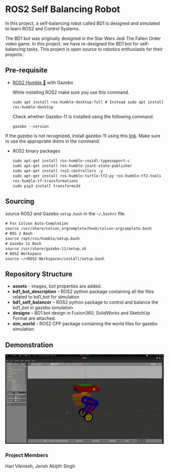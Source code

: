 # ROS2 Self Balancing Robot

In this project, a self-balancing robot called BD1 is designed and simulated to learn ROS2 and Control Systems.

The BD1 bot was originally designed in the Star Wars Jedi The Fallen Order video game. In this project, we have re-designed the BD1 bot for self-balancing tasks. This project is open source to robotics enthusiasts for their projects.

## Pre-requisite

- [ROS2 Humble 🔗](https://docs.ros.org/en/humble/Installation/Ubuntu-Install-Debians.html) with Gazebo

    While installing ROS2 make sure you use this command.

    ```
    sudo apt install ros-humble-desktop-full # Instead sudo apt install ros-humble-desktop
    ```

    Check whether Gazebo-11 is installed using the following command.
    ```
    gazebo --version
    ```

If the gazebo is not recognized, install gazebo-11 using this [link](https://classic.gazebosim.org/tutorials?tut=ros2_installing&cat=connect_ros). Make sure to use the appropriate distro in the command.

- ROS2 binary packages

    ```
    sudo apt-get install ros-humble-rosidl-typesupport-c
    sudo apt-get install ros-humble-joint-state-publisher
    sudo apt-get install ros2-controllers -y
    sudo apt-get install ros-humble-turtle-tf2-py ros-humble-tf2-tools ros-humble-tf-transformations
    sudo pip3 install transforms3d
    ```

## Sourcing

source ROS2 and Gazebo `setup.bash` in the `~/.bashrc` file.

    # For Colcon Auto-Completion
    source /usr/share/colcon_argcomplete/hook/colcon-argcomplete.bash
    # ROS 2 Bash
    source /opt/ros/humble/setup.bash
    # Gazebo 11 Bash
    source /usr/share/gazebo-11/setup.sh
    # ROS2 Workspace
    source ~/<ROS2-Workspace>/install/setup.bash

## Repository Structure

- **assets** - images, bot properties are added.
- **bd1_bot_description** – ROS2 python package containing all the files related to bd1_bot for simulation
- **bd1_self_balancer** – ROS2 python package to control and balance the bd1_bot in gazebo simulation
- **designs** – BD1 bot design in Fusion360, SolidWorks and SketchUp Format are attached.
- **sim_world** – ROS2 CPP package containing the world files for gazebo simulation

## Demonstration

<img src="./assets/demo.gif"/>

### Project Members

Hari Vikinesh, Jerish Abijith Singh
